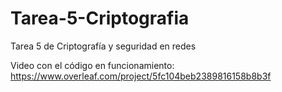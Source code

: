 # Tarea-5-Criptografia
Tarea 5 de Criptografía y seguridad en redes

Video con el código en funcionamiento: https://www.overleaf.com/project/5fc104beb2389816158b8b3f
